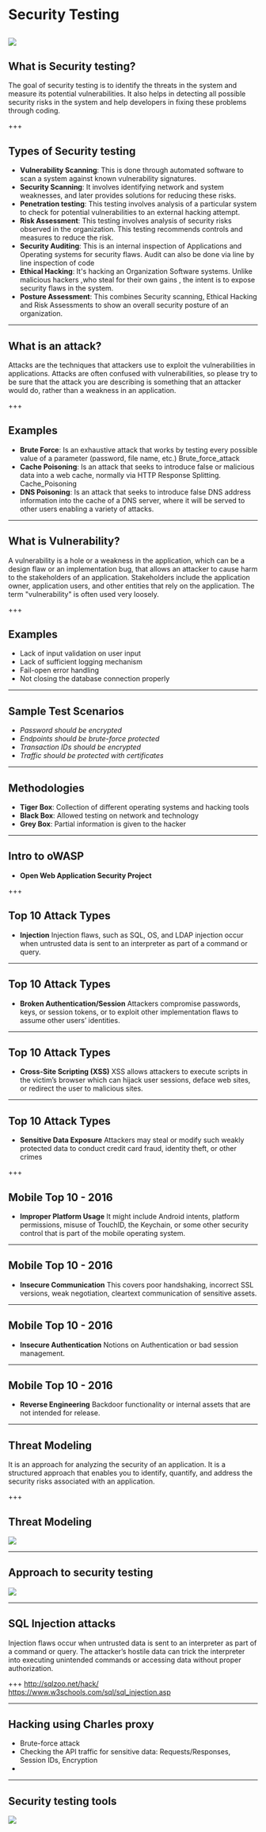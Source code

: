 # Security Testing

![](https://cdn.elegantthemes.com/blog/wp-content/uploads/2015/09/Best-WordPress-Security-Plugins-shutterstock_252971932.png)
---

## What is Security testing?

The goal of security testing is to identify the threats in the system and measure its potential vulnerabilities. It also helps in detecting all possible security risks in the system and help developers in fixing these problems through coding.

+++

## Types of Security testing

- **Vulnerability Scanning**: This is done through automated software to scan a system against known vulnerability signatures.
- **Security Scanning**: It involves identifying network and system weaknesses, and later provides solutions for reducing these risks.
- **Penetration testing**: This testing involves analysis of a particular system to check for potential vulnerabilities to an external hacking attempt.
- **Risk Assessment**: This testing involves analysis of security risks observed in the organization. This testing recommends controls and measures to reduce the risk.
- **Security Auditing**: This is an internal inspection of Applications and Operating systems for security flaws. Audit can also be done via line by line inspection of code
- **Ethical Hacking**: It's hacking an Organization Software systems. Unlike malicious hackers ,who steal for their own gains , the intent is to expose security flaws in  the system.
- **Posture Assessment**: This combines Security scanning, Ethical Hacking and Risk Assessments to show an overall security posture of an organization.

---
## What is an attack?

Attacks are the techniques that attackers use to exploit the vulnerabilities in applications. Attacks are often confused with vulnerabilities, so please try to be sure that the attack you are describing is something that an attacker would do, rather than a weakness in an application.

+++

## Examples

- **Brute Force**: Is an exhaustive attack that works by testing every possible value of a parameter (password, file name, etc.) Brute_force_attack
- **Cache Poisoning**: Is an attack that seeks to introduce false or malicious data into a web cache, normally via HTTP Response Splitting. Cache_Poisoning
- **DNS Poisoning**: Is an attack that seeks to introduce false DNS address information into the cache of a DNS server, where it will be served to other users enabling a variety of attacks.

---

## What is Vulnerability?

A vulnerability is a hole or a weakness in the application, which can be a design flaw or an implementation bug, that allows an attacker to cause harm to the stakeholders of an application. Stakeholders include the application owner, application users, and other entities that rely on the application. The term "vulnerability" is often used very loosely.

+++
## Examples

- Lack of input validation on user input
- Lack of sufficient logging mechanism
- Fail-open error handling
- Not closing the database connection properly

---

## Sample Test Scenarios

- *Password should be encrypted*
- *Endpoints should be brute-force protected*
- *Transaction IDs should be encrypted*
- *Traffic should be protected with certificates*

---

## Methodologies

- **Tiger Box**: Collection of different operating systems and hacking tools
- **Black Box**: Allowed testing on network and technology
- **Grey Box**: Partial information is given to the hacker

---

## Intro to oWASP

- **Open Web Application Security Project**


+++

## Top 10 Attack Types

- **Injection** Injection flaws, such as SQL, OS, and LDAP injection occur when untrusted data is sent to an interpreter as part of a command or query.
---
## Top 10 Attack Types
- **Broken Authentication/Session**  Attackers compromise passwords, keys, or session tokens, or to exploit other implementation flaws to assume other users’ identities.
---
## Top 10 Attack Types
- **Cross-Site Scripting (XSS)** XSS allows attackers to execute scripts in the victim’s browser which can hijack user sessions, deface web sites, or redirect the user to malicious sites.
---
## Top 10 Attack Types
- **Sensitive Data Exposure** Attackers may steal or modify such weakly protected data to conduct credit card fraud, identity theft, or other crimes

+++

## Mobile Top 10 - 2016
- **Improper Platform Usage** It might include Android intents, platform permissions, misuse of TouchID, the Keychain, or some other security control that is part of the mobile operating system.
---
## Mobile Top 10 - 2016
- **Insecure Communication** This covers poor handshaking, incorrect SSL versions, weak negotiation, cleartext communication of sensitive assets.
---
## Mobile Top 10 - 2016
- **Insecure Authentication** Notions on Authentication or bad session management.
---
## Mobile Top 10 - 2016
- **Reverse Engineering** Backdoor functionality or internal assets that are not intended for release.
---
## Threat Modeling

It is an approach for analyzing the security of an application. It is a structured approach that enables you to identify, quantify, and address the security risks associated with an application.

+++
## Threat Modeling

![](https://pbs.twimg.com/media/CGjyvaIUIAAZIJZ.png:large)

---
## Approach to security testing

![](http://www.amanhardikar.com/mindmaps/SecurityTests.png)

---
## SQL Injection attacks

Injection flaws occur when untrusted data is sent to an interpreter as part of a command or query. The attacker’s hostile data can trick the interpreter into executing unintended commands or accessing data without proper authorization.

+++
http://sqlzoo.net/hack/
https://www.w3schools.com/sql/sql_injection.asp

---
## Hacking using Charles proxy

- Brute-force attack
- Checking the API traffic for sensitive data: Requests/Responses, Session IDs, Encryption
-

---
## Security testing tools

![](http://apps.testinsane.com/mindmaps/Uploads/Security%20Testing%20Tools.png)

